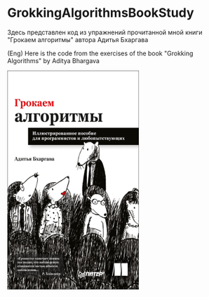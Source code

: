 # GrokkingAlgorithmsBookStudy
Здесь представлен код из упражнений прочитанной мной книги "Грокаем алгоритмы" автора Адитья Бхаргава

(Eng) Here is the code from the exercises of the book "Grokking Algorithms" by Aditya Bhargava

<img src="book.jpg" width="300" height="500"/>
